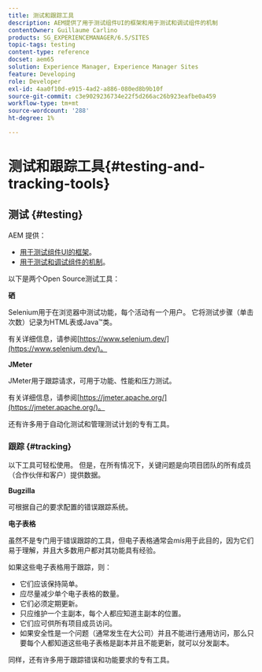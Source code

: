 ```yaml
---
title: 测试和跟踪工具
description: AEM提供了用于测试组件UI的框架和用于测试和调试组件的机制
contentOwner: Guillaume Carlino
products: SG_EXPERIENCEMANAGER/6.5/SITES
topic-tags: testing
content-type: reference
docset: aem65
solution: Experience Manager, Experience Manager Sites
feature: Developing
role: Developer
exl-id: 4aa0f10d-e915-4ad2-a886-080ed8b9b10f
source-git-commit: c3e9029236734e22f5d266ac26b923eafbe0a459
workflow-type: tm+mt
source-wordcount: '288'
ht-degree: 1%

---
```


# 测试和跟踪工具{#testing-and-tracking-tools}

## 测试 {#testing}

AEM 提供：

* [用于测试组件UI的框架](/help/sites-developing/hobbes.md)。
* [用于测试和调试组件的机制](/help/sites-developing/developer-mode.md)。

以下是两个Open Source测试工具：

**硒**

Selenium用于在浏览器中测试功能，每个活动有一个用户。 它将测试步骤（单击次数）记录为HTML表或Java™类。

有关详细信息，请参阅[https://www.selenium.dev/](https://www.selenium.dev/)。

**JMeter**

JMeter用于跟踪请求，可用于功能、性能和压力测试。

有关详细信息，请参阅[https://jmeter.apache.org/](https://jmeter.apache.org/)。

还有许多用于自动化测试和管理测试计划的专有工具。

### 跟踪 {#tracking}

以下工具可轻松使用。 但是，在所有情况下，关键问题是向项目团队的所有成员（合作伙伴和客户）提供数据。

**Bugzilla**

可根据自己的要求配置的错误跟踪系统。

**电子表格**

虽然不是专门用于错误跟踪的工具，但电子表格通常会&#x200B;*mis*&#x200B;用于此目的，因为它们易于理解，并且大多数用户都对其功能具有经验。

如果这些电子表格用于跟踪，则：

* 它们应该保持简单。
* 应尽量减少单个电子表格的数量。
* 它们必须定期更新。
* 只应维护一个主副本，每个人都应知道主副本的位置。
* 它们应可供所有项目成员访问。
* 如果安全性是一个问题（通常发生在大公司）并且不能进行通用访问，那么只要每个人都知道这些电子表格是副本并且不能更新，就可以分发副本。

同样，还有许多用于跟踪错误和功能要求的专有工具。
